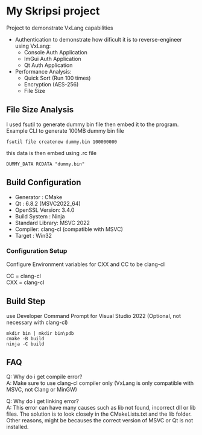 # My Skripsi project

Project to demonstrate VxLang capabilities
- Authentication to demonstrate how dificult it is to reverse-engineer using VxLang:
    - Console Auth Application
    - ImGui Auth Application
    - Qt Auth Application
- Performance Analysis: 
    - Quick Sort (Run 100 times)
    - Encryption (AES-256)
    - File Size

## File Size Analysis
I used fsutil to generate dummy bin file then embed it to the program. Example CLI to generate 100MB dummy bin file
```
fsutil file createnew dummy.bin 100000000
```

this data is then embed using .rc file
```
DUMMY_DATA RCDATA "dummy.bin"
```

## Build Configuration 

- Generator : CMake
- Qt : 6.8.2 (MSVC2022_64)
- OpenSSL Version: 3.4.0
- Build System : Ninja 
- Standard Library: MSVC 2022
- Compiler: clang-cl (compatible with MSVC)
- Target : Win32

### Configuration Setup

Configure Environment variables for CXX and CC to be clang-cl

CC = clang-cl\
CXX = clang-cl

## Build Step
use Developer Command Prompt for Visual Studio 2022 (Optional, not necessary with clang-cl)

```
mkdir bin | mkdir bin\pdb
cmake -B build
ninja -C build
```
## FAQ

Q: Why do i get compile error?\
A: Make sure to use clang-cl compiler only (VxLang is only compatible with MSVC, not Clang or MinGW)

Q: Why do i get linking error?\
A: This error can have many causes such as lib not found, incorrect dll or lib files. The solution is to look closely in the CMakeLists.txt and the lib folder. Other reasons, might be becauses the correct version of MSVC or Qt is not installed.
